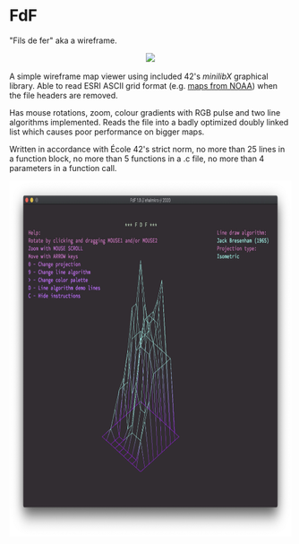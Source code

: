 # FdF

"Fils de fer" aka a wireframe.
<p align="center">
 <img src="https://github.com/ehalmkro/FdF/blob/master/demo.gif" />
</p>

A simple wireframe map viewer using included 42's _minilibX_ graphical library. Able to read ESRI ASCII grid format (e.g. [maps from NOAA](https://maps.ngdc.noaa.gov/viewers/wcs-client/)) when the file headers are removed.

Has mouse rotations, zoom, colour gradients with RGB pulse and two line algorithms implemented. Reads the file into a badly optimized doubly linked list which causes poor performance on bigger maps.

Written in accordance with École 42's strict norm, no more than 25 lines in a function block, no more than 5 functions in a .c file, no more than 4 parameters in a function call.

<a href="https://github.com/ehalmkro/FdF/blob/master/elem.fdf.png"><img src="https://github.com/ehalmkro/FdF/blob/master/elem.fdf.png" width="800" height="635"/></a>




